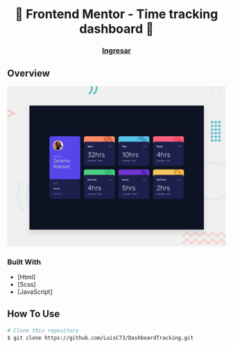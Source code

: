 


<h1 align="center">👋 Frontend Mentor - Time tracking dashboard 🚀</h1>

<div align="center">
  <h3>
    <a href="#">
      Ingresar
    </a>
  </h3>
</div>

## Overview

![Design preview for the Time tracking dashboard coding challenge](./src/design/desktop-preview.jpg)

### Built With

- [Html]
- [Scss]
- [JavaScript]


## How To Use

```bash
# Clone this repository
$ git clone https://github.com/LuisC73/DashboardTracking.git

```